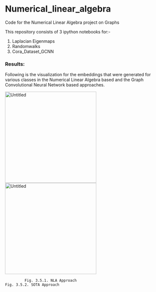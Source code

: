 # Numerical_linear_algebra
Code for the Numerical Linear Algebra project on Graphs

This repository consists of 3 ipython notebooks for:-
1) Laplacian Eigenmaps
2) Randomwalks
3) Cora_Dataset_GCNN


### Results:

Following is the visualization for the embeddings that were generated for various classes in the Numerical Linear Algebra based and the Graph Convolutional Neural Network based approaches. 

<img width="301" alt="Untitled" src="https://github.com/Adarsh-Vemali/Numerical_linear_algebra/assets/68332419/40f90667-2266-4237-ac70-8d7de442381b">
<img width="301" alt="Untitled" src="https://github.com/Adarsh-Vemali/Numerical_linear_algebra/assets/68332419/af28fa1f-de82-44bb-bb6c-51a9143004f7">

             Fig. 3.5.1. NLA Approach                                                Fig. 3.5.2. SOTA Approach


